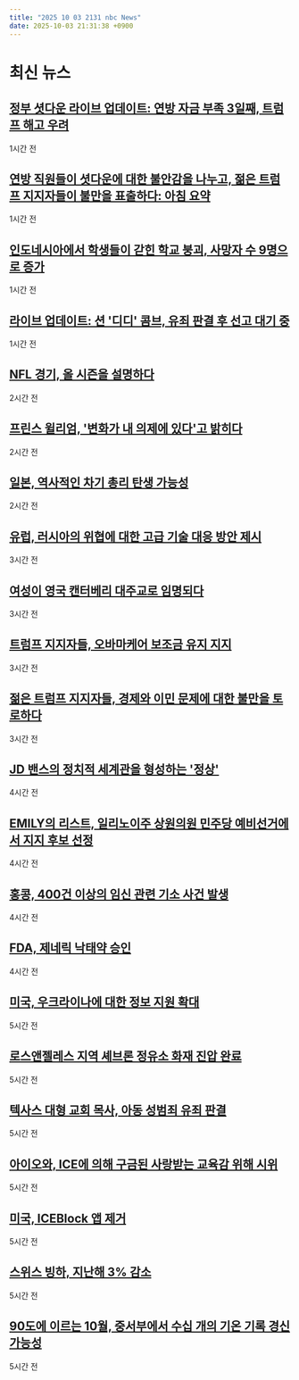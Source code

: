 ```yaml
---
title: "2025 10 03 2131 nbc News"
date: 2025-10-03 21:31:38 +0900
---
```


# 최신 뉴스

## [정부 셧다운 라이브 업데이트: 연방 자금 부족 3일째, 트럼프 해고 우려](https://www.nbcnews.com/politics/trump-administration/live-blog/government-shutdown-trump-layoffs-federal-budget-live-updates-rcna234266)  
1시간 전  
## [연방 직원들이 셧다운에 대한 불안감을 나누고, 젊은 트럼프 지지자들이 불만을 표출하다: 아침 요약](https://www.nbcnews.com/news/us-news/federal-workers-share-shutdown-anxieties-young-trump-supporters-expres-rcna235348)  
1시간 전  
## [인도네시아에서 학생들이 갇힌 학교 붕괴, 사망자 수 9명으로 증가](https://www.nbcnews.com/world/indonesia/indonesia-school-collapse-trapped-students-rescue-operation-east-java-rcna235362)  
1시간 전  
## [라이브 업데이트: 션 '디디' 콤브, 유죄 판결 후 선고 대기 중](https://www.nbcnews.com/news/us-news/live-blog/diddy-sentencing-sean-combs-trial-guilty-verdict-prison-live-updates-rcna234879)  
1시간 전  
## [NFL 경기, 올 시즌을 설명하다](https://www.nbcnews.com/sports/nfl/rams-vs-49ers-thursday-night-football-recap-rcna235346)  
2시간 전  
## [프린스 윌리엄, '변화가 내 의제에 있다'고 밝히다](https://www.nbcnews.com/world/europe/prince-william-says-change-agenda-candid-interview-eugene-levy-rcna235354)  
2시간 전  
## [일본, 역사적인 차기 총리 탄생 가능성](https://www.nbcnews.com/world/japan/japan-prime-minister-woman-youngest-leader-takaichi-koizumi-rcna235105)  
2시간 전  
## [유럽, 러시아의 위협에 대한 고급 기술 대응 방안 제시](https://www.nbcnews.com/world/europe/drone-wall-europe-response-russia-ukraine-war-nato-denmark-rcna234641)  
3시간 전  
## [여성이 영국 캔터베리 대주교로 임명되다](https://www.nbcnews.com/world/europe/woman-named-archbishop-canterbury-first-time-church-england-history-rcna235359)  
3시간 전  
## [트럼프 지지자들, 오바마케어 보조금 유지 지지](https://www.nbcnews.com/health/health-news/trump-supporters-obamacare-subsidies-government-shutdown-poll-rcna235195)  
3시간 전  
## [젊은 트럼프 지지자들, 경제와 이민 문제에 대한 불만을 토로하다](https://www.nbcnews.com/politics/trump-administration/young-trump-voters-frustration-economy-immigration-focus-group-rcna234493)  
3시간 전  
## [JD 밴스의 정치적 세계관을 형성하는 '정상'](https://www.nbcnews.com/politics/jd-vance/normal-jd-vance-political-worldview-rcna228605)  
4시간 전  
## [EMILY의 리스트, 일리노이주 상원의원 민주당 예비선거에서 지지 후보 선정](https://www.nbcnews.com/politics/2026-election/emilys-list-picks-sides-crowded-democratic-primary-senate-illinois-rcna235205)  
4시간 전  
## [홍콩, 400건 이상의 임신 관련 기소 사건 발생](https://www.nbcnews.com/news/us-news/pregnancy-related-prosecutions-400-post-roe-wade-rcna233323)  
4시간 전  
## [FDA, 제네릭 낙태약 승인](https://www.nbcnews.com/health/womens-health/fda-approves-generic-abortion-pill-mifepristone-rcna235265)  
4시간 전  
## [미국, 우크라이나에 대한 정보 지원 확대](https://www.nbcnews.com/politics/trump-administration/us-expand-intelligence-assistance-ukraine-strikes-russian-energy-facil-rcna235313)  
5시간 전  
## [로스앤젤레스 지역 셰브론 정유소 화재 진압 완료](https://www.nbcnews.com/news/us-news/fire-burns-los-angeles-area-chevron-oil-refinery-rcna235351)  
5시간 전  
## [텍사스 대형 교회 목사, 아동 성범죄 유죄 판결](https://www.nbcnews.com/news/us-news/robert-morris-guilty-child-sexual-abuse-texas-megachurch-pastor-rcna234748)  
5시간 전  
## [아이오와, ICE에 의해 구금된 사랑받는 교육감 위해 시위](https://www.nbcnews.com/news/us-news/des-moines-iowa-superintendent-ian-roberts-ice-detained-rcna234470)  
5시간 전  
## [미국, ICEBlock 앱 제거](https://www.nbcnews.com/news/us-news/apple-removes-iceblock-app-criticism-trump-administration-rcna235333)  
5시간 전  
## [스위스 빙하, 지난해 3% 감소](https://www.nbcnews.com/science/climate-change/swiss-glaciers-shrank-3-year-fourth-biggest-retreat-record-rcna235137)  
5시간 전  
## [90도에 이르는 10월, 중서부에서 수십 개의 기온 기록 경신 가능성](https://www.nbcnews.com/weather/heat/midwest-heat-records-weather-rcna235168)  
5시간 전